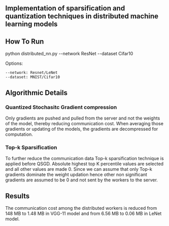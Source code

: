 ## Implementation of sparsification and quantization techniques in distributed machine learning models

## How To Run

python distributed_nn.py --network ResNet --dataset Cifar10

Options:

    --network: Resnet/LeNet
    --dataset: MNIST/Cifar10

## Algorithmic Details

### Quantized Stochasitc Gradient compression

Only gradients are pushed and pulled from the server and not the weights of the model, thereby reducing communication cost.
When averaging those gradients or updating of the models, the gradients are decompressed for computation.

### Top-k Sparsification 
To further reduce the communication data Top-k sparsification technique is applied before QSGD. 
Absolute highest top K percentile values are selected and all other values are made 0. Since we can assume that only Top-k gradients 
dominate the weight updation hence other non significant gradients are assumed to be 0 and not sent by the workers to the server.

## Results
The communication cost among the distributed workers is reduced from 148 MB to 1.48 MB in VGG-11 model and 
from 6.56 MB to 0.06 MB in LeNet model.
